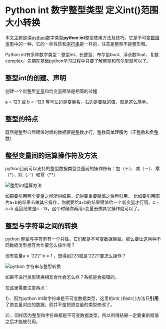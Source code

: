 # Python int 数字整型类型 定义int()范围大小转换

本文主题是讲[python](http://www.iplaypy.com/)数字类型**python int**整型使用方法及技巧。它是不可变[数据类型](http://www.iplaypy.com/jichu/data-type.html)中的一种，它的一些性质和[字符串](http://www.iplaypy.com/jichu/str.html)是一样的，注意是整型不是整形哦。

Python int有多种数字类型：整型int、长整型、布尔型bool、浮点数float、复数complex，先期在基础python学习过程中只要了解整型和布尔型就可以了。

## 整型int的创建、声明

创建一个新整型[变量](http://www.iplaypy.com/jichu/var.html)和给变量赋值是相同的过程

a = 123 或 b = -123 等号左边是变量名，右边是要赋的值，就是这么简单。

## 整型的特点

既然是整型自然赋值时候的数据要是整数才行，整数简单理解为（正整数和负整数）

## 整型变量间的运算操作符及方法

python目前可以支持的整型数据类型变量前的操作符有：加（＋）、减（－）、乘（*）、除（／）和幂（**）

![整型int运算方法](http://www.iplaypy.com/uploads/allimg/131212/2-131212155025408.jpg)

如果要引用两个变量之间所得结果，记得要重要赋值之后再引用。
比如要引用图片a+b的结果去做其它操作，你就要给a+b的结果赋值给一个新变量才行哦。c = a+b 返回结果是c =13，这个时候你再用c变量去做其它操作就可以了。

## 整型与字符串之间的转换

python 整型与字符串有一个共性，它们都是不可变数据类型。那么要让这两种不同数据类型想互合作要怎么操作呢？

现有变量a = '222'  b = 1  ，想得到223或是‘2221’要怎么操作？

![python 字符串与整型转换](http://www.iplaypy.com/uploads/allimg/131212/2-13121216244O03.jpg)

如果不进行类型转换相互合作会怎么样？系统是会报错的。

在这里需要注意两点：

1）、因为python int和字符串是不可变数据类型，这里的int( )和str( )方法只**引用**了原变量对应的数据，而并不是把原变量的类型修改了。

2）、同样因为整型和字符串都是不可变数据类型，所以所得结果一定要重新赋值之后才能被引用。